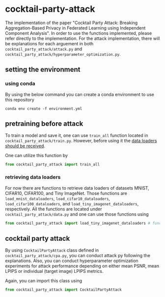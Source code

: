 # cocktail-party-attack

The implementation of the paper "Cocktail Party Attack: Breaking Aggregation-Based Privacy in Federated Learning using Independent Component Analysis". In order to use the functions implemented, please refer directly to the implementation. For the attack implementation, there will be explanations for each arguement in both `cocktail_party_attack/attack.py` and `cocktail_party_attack/hyperparameter_optimization.py`.

## setting the environment

### using conda

By using the below command you can create a conda environment to use this repository

```commandline
conda env create -f environment.yml
```

## pretraining before attack

To train a model and save it, one can use `train_all` function located in `cocktail_party_attack/train.py`. However, before using it the [data loaders should be received](#retrieving-data-loaders).

One can utilize this function by

```python
from cocktail_party_attack import train_all
```

### retrieving data loaders

For now there are functions to retrieve data loaders of datasets MNIST, CIFAR10, CIFAR100, and Tiny ImageNet. Those functions are `load_mnist_dataloaders`, `load_cifar10_dataloaders`, `load_cifar100_dataloaders`, and `load_tiny_imagenet_dataloaders`, respectively. All the functions are located under `cocktail_party_attack/data.py` and one can use those functions using

```python
from cocktail_party_attack import load_tiny_imagenet_dataloaders # function name 
```

## cocktail party attack

By using `CocktailPartyAttack` class defined in `cocktail_party_attack/cpa.py`, you can conduct attack py following the explanations. Also, you can conduct hyperparameter optimization experiments for attack performance depending on either mean PSNR, mean LPIPS or individual (target image) LPIPS metrics.

Again, you can import this class using

```python
from cocktail_party_attack import CocktailPartyAttack
```

